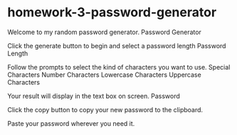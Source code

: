 # homework-3-password-generator
Welcome to my random password generator. Password Generator

Click the generate button to begin and select a password length Password Length

Follow the prompts to select the kind of characters you want to use. Special Characters Number Characters Lowercase Characters Uppercase Characters

Your result will display in the text box on screen. Password

Click the copy button to copy your new password to the clipboard.

Paste your password wherever you need it.

